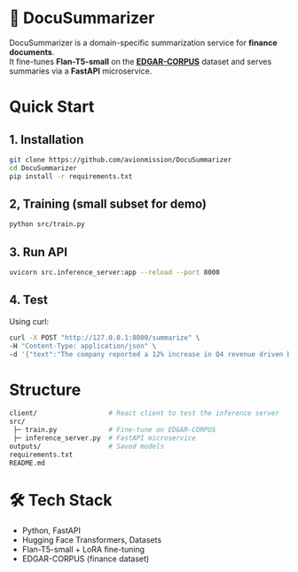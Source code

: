 # 📄 DocuSummarizer

DocuSummarizer is a domain-specific summarization service for **finance documents**.  
It fine-tunes **Flan-T5-small** on the **[EDGAR-CORPUS](https://huggingface.co/datasets/lmqg/edgar-corpus)** dataset and serves summaries via a **FastAPI** microservice.

# Quick Start

## 1. Installation
```bash
git clone https://github.com/avionmission/DocuSummarizer
cd DocuSummarizer
pip install -r requirements.txt
```

## 2, Training (small subset for demo)
```bash
python src/train.py
```

## 3. Run API
```bash
uvicorn src.inference_server:app --reload --port 8000
```

## 4. Test
Using curl:
```bash
curl -X POST "http://127.0.0.1:8000/summarize" \
-H "Content-Type: application/json" \
-d '{"text":"The company reported a 12% increase in Q4 revenue driven by cloud services."}'
```

# Structure
```bash
client/                  # React client to test the inference server
src/
 ├─ train.py             # Fine-tune on EDGAR-CORPUS
 ├─ inference_server.py  # FastAPI microservice
outputs/                 # Saved models
requirements.txt
README.md
```

# 🛠 Tech Stack
- Python, FastAPI
- Hugging Face Transformers, Datasets
- Flan-T5-small + LoRA fine-tuning
- EDGAR-CORPUS (finance dataset)



